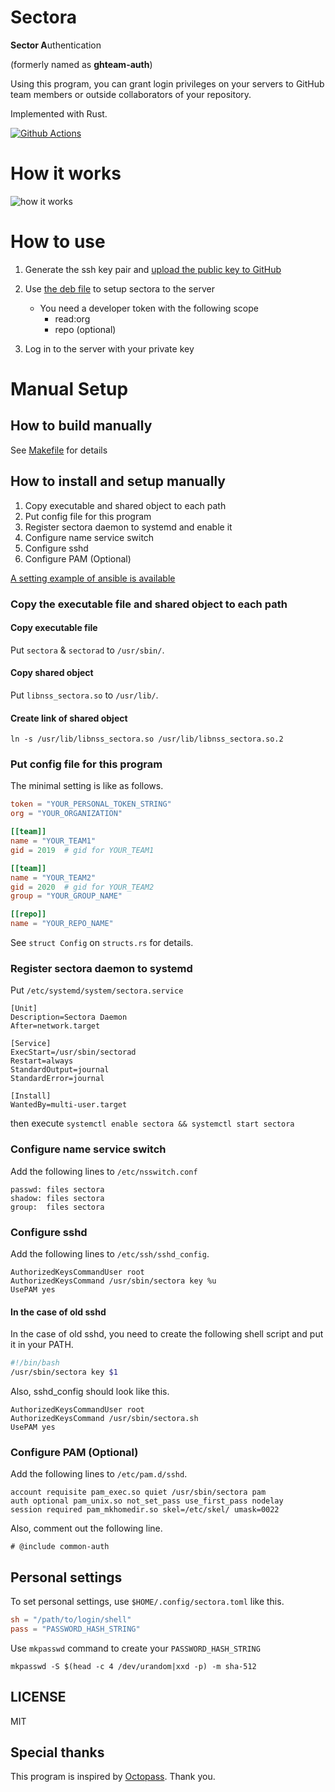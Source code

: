 # Sectora

**Sector A**uthentication

(formerly named as **ghteam-auth**)

Using this program, you can grant login privileges on your servers to GitHub team members or outside collaborators of your repository.

Implemented with Rust.

[![Github Actions](https://github.com/yasuyuky/sectora/workflows/ci/badge.svg)](https://github.com/yasuyuky/sectora/actions)

# How it works

![how it works](how-it-works.svg)

# How to use

1. Generate the ssh key pair and [upload the public key to GitHub](https://help.github.com/en/github/authenticating-to-github/adding-a-new-ssh-key-to-your-github-account)

2. Use [the deb file](https://github.com/yasuyuky/sectora/releases) to setup sectora to the server

   - You need a developer token with the following scope
     - read:org
     - repo (optional)

3. Log in to the server with your private key

# Manual Setup

## How to build manually

See [Makefile](https://github.com/yasuyuky/sectora/blob/main/Makefile) for details

## How to install and setup manually

1. Copy executable and shared object to each path
2. Put config file for this program
3. Register sectora daemon to systemd and enable it
4. Configure name service switch
5. Configure sshd
6. Configure PAM (Optional)

[A setting example of ansible is available](https://github.com/yasuyuky/sectora/blob/main/ansible/)

### Copy the executable file and shared object to each path

#### Copy executable file

Put `sectora` & `sectorad` to `/usr/sbin/`.

#### Copy shared object

Put `libnss_sectora.so` to `/usr/lib/`.

#### Create link of shared object

`ln -s /usr/lib/libnss_sectora.so /usr/lib/libnss_sectora.so.2`

### Put config file for this program

The minimal setting is like as follows.

```toml
token = "YOUR_PERSONAL_TOKEN_STRING"
org = "YOUR_ORGANIZATION"

[[team]]
name = "YOUR_TEAM1"
gid = 2019  # gid for YOUR_TEAM1

[[team]]
name = "YOUR_TEAM2"
gid = 2020  # gid for YOUR_TEAM2
group = "YOUR_GROUP_NAME"

[[repo]]
name = "YOUR_REPO_NAME"
```

See `struct Config` on `structs.rs` for details.

### Register sectora daemon to systemd

Put `/etc/systemd/system/sectora.service`

```
[Unit]
Description=Sectora Daemon
After=network.target

[Service]
ExecStart=/usr/sbin/sectorad
Restart=always
StandardOutput=journal
StandardError=journal

[Install]
WantedBy=multi-user.target
```

then execute `systemctl enable sectora && systemctl start sectora`

### Configure name service switch

Add the following lines to `/etc/nsswitch.conf`

```
passwd: files sectora
shadow: files sectora
group:  files sectora
```

### Configure sshd

Add the following lines to `/etc/ssh/sshd_config`.

```
AuthorizedKeysCommandUser root
AuthorizedKeysCommand /usr/sbin/sectora key %u
UsePAM yes
```

#### In the case of old sshd

In the case of old sshd, you need to create the following shell script and put it in your PATH.

```sectora.sh
#!/bin/bash
/usr/sbin/sectora key $1
```

Also, sshd_config should look like this.

```
AuthorizedKeysCommandUser root
AuthorizedKeysCommand /usr/sbin/sectora.sh
UsePAM yes
```

### Configure PAM (Optional)

Add the following lines to `/etc/pam.d/sshd`.

```
account requisite pam_exec.so quiet /usr/sbin/sectora pam
auth optional pam_unix.so not_set_pass use_first_pass nodelay
session required pam_mkhomedir.so skel=/etc/skel/ umask=0022
```

Also, comment out the following line.

```
# @include common-auth
```

## Personal settings

To set personal settings, use `$HOME/.config/sectora.toml` like this.

```toml
sh = "/path/to/login/shell"
pass = "PASSWORD_HASH_STRING"
```

Use `mkpasswd` command to create your `PASSWORD_HASH_STRING`

```
mkpasswd -S $(head -c 4 /dev/urandom|xxd -p) -m sha-512
```

## LICENSE

MIT

## Special thanks

This program is inspired by [Octopass](https://github.com/linyows/octopass).
Thank you.
